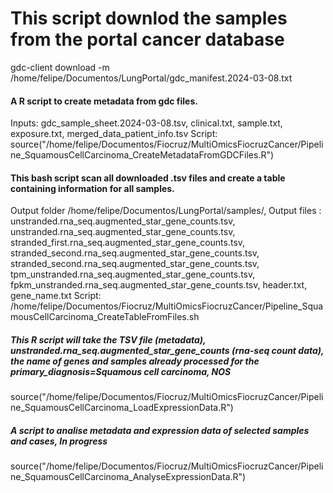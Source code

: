 # This script downlod the samples from the portal cancer database
gdc-client download -m /home/felipe/Documentos/LungPortal/gdc_manifest.2024-03-08.txt

#### A R script to create metadata from gdc files. 
Inputs:
gdc_sample_sheet.2024-03-08.tsv, clinical.txt, sample.txt, exposure.txt, merged_data_patient_info.tsv
Script:
source("/home/felipe/Documentos/Fiocruz/MultiOmicsFiocruzCancer/Pipeline_SquamousCellCarcinoma_CreateMetadataFromGDCFiles.R")

#### This bash script scan all downloaded .tsv files and create a table containing information for all samples.
Output folder /home/felipe/Documentos/LungPortal/samples/, Output files : unstranded.rna_seq.augmented_star_gene_counts.tsv, unstranded.rna_seq.augmented_star_gene_counts.tsv, stranded_first.rna_seq.augmented_star_gene_counts.tsv, stranded_second.rna_seq.augmented_star_gene_counts.tsv, stranded_second.rna_seq.augmented_star_gene_counts.tsv, tpm_unstranded.rna_seq.augmented_star_gene_counts.tsv, fpkm_unstranded.rna_seq.augmented_star_gene_counts.tsv, header.txt, gene_name.txt
Script:
/home/felipe/Documentos/Fiocruz/MultiOmicsFiocruzCancer/Pipeline_SquamousCellCarcinoma_CreateTableFromFiles.sh

##### This R script will take the TSV file (metadata), unstranded.rna_seq.augmented_star_gene_counts (rna-seq count data), the name of genes and samples already processed for the primary_diagnosis=Squamous cell carcinoma, NOS
source("/home/felipe/Documentos/Fiocruz/MultiOmicsFiocruzCancer/Pipeline_SquamousCellCarcinoma_LoadExpressionData.R")

##### A script to analise metadata and expression data of selected samples and cases, In progress
source("/home/felipe/Documentos/Fiocruz/MultiOmicsFiocruzCancer/Pipeline_SquamousCellCarcinoma_AnalyseExpressionData.R")
